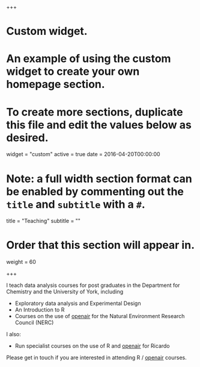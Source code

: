 +++
# Custom widget.
# An example of using the custom widget to create your own homepage section.
# To create more sections, duplicate this file and edit the values below as desired.
widget = "custom"
active = true
date = 2016-04-20T00:00:00

# Note: a full width section format can be enabled by commenting out the `title` and `subtitle` with a `#`.
title = "Teaching"
subtitle = ""

# Order that this section will appear in.
weight = 60

+++

I teach data analysis courses for post graduates in the Department for Chemistry and the University of York, including

- Exploratory data analysis and Experimental Design
- An Introduction to R
- Courses on the use of [openair](http://davidcarslaw.github.io/openair/) for the Natural Environment Research Council (NERC)

I also:

- Run specialist courses on the use of R and [openair](http://davidcarslaw.github.io/openair/) for Ricardo

Please get in touch if you are interested in attending R / [openair](http://davidcarslaw.github.io/openair/) courses.
